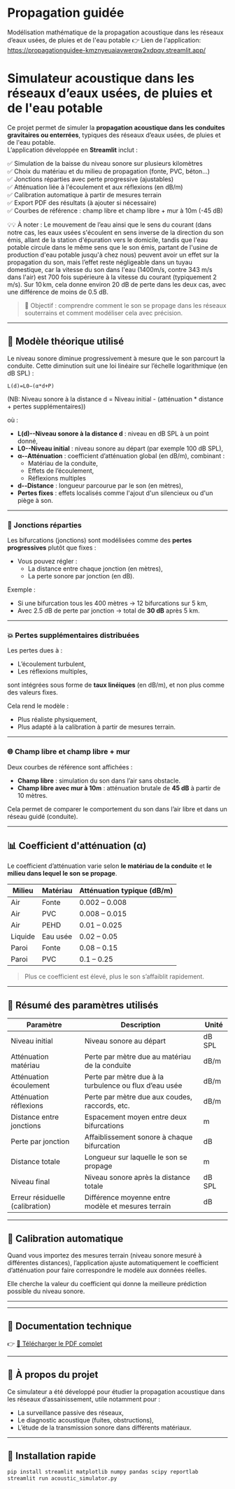# Propagation guidée
Modélisation mathématique de la propagation acoustique dans les réseaux d’eaux usées, de pluies et de l'eau potable
👉 Lien de l'application: https://propagationguidee-kmznyeuaiavwerqw2xdpqv.streamlit.app/

# Simulateur acoustique dans les réseaux d’eaux usées, de pluies et de l'eau potable

Ce projet permet de simuler la **propagation acoustique dans les conduites gravitaires ou enterrées**, typiques des réseaux d’eaux usées, de pluies et de l'eau potable.  
L’application développée en **Streamlit** inclut :

✅ Simulation de la baisse du niveau sonore sur plusieurs kilomètres  
✅ Choix du matériau et du milieu de propagation (fonte, PVC, béton...)  
✅ Jonctions réparties avec perte progressive (ajustables)  
✅ Atténuation liée à l'écoulement et aux réflexions (en dB/m)  
✅ Calibration automatique à partir de mesures terrain  
✅ Export PDF des résultats (à ajouter si nécessaire)  
✅ Courbes de référence : champ libre et champ libre + mur à 10m (-45 dB)  

💡💡 À noter : Le mouvement de l’eau ainsi que le sens du courant (dans notre cas, les eaux usées s'écoulent en sens inverse de la direction du son émis, allant de la station d'épuration vers le domicile, tandis que l'eau potable circule dans le même sens que le son émis, partant de l'usine de production d'eau potable jusqu'à chez nous) peuvent avoir un effet sur la propagation du son, mais l’effet reste négligeable dans un tuyau domestique, car la vitesse du son dans l'eau (1400m/s, contre 343 m/s dans l'air) est 700 fois supérieure à la vitesse du courant (typiquement 2 m/s). Sur 10 km, cela donne environ 20 dB de perte dans les deux cas, avec une différence de moins de 0.5 dB. 

> 🎯 Objectif : comprendre comment le son se propage dans les réseaux souterrains et comment modéliser cela avec précision.

---

## 🧮 Modèle théorique utilisé

Le niveau sonore diminue progressivement à mesure que le son parcourt la conduite. Cette diminution suit une loi linéaire sur l’échelle logarithmique (en dB SPL) :

    L(d)=L0−(α*d+P)

(NB: Niveau sonore à la distance d = Niveau initial - (atténuation * distance + pertes supplémentaires))


où :
- **L(d)--Niveau sonore à la distance d** : niveau en dB SPL à un point donné,
- **L0--Niveau initial** : niveau sonore au départ (par exemple 100 dB SPL),
- **α--Atténuation** : coefficient d’atténuation global (en dB/m), combinant :
    - Matériau de la conduite,
    - Effets de l’écoulement,
    - Réflexions multiples
- **d--Distance** : longueur parcourue par le son (en mètres),
- **Pertes fixes** : effets localisés comme l'ajout d'un silencieux ou d'un piège à son.

---

### 🔁 Jonctions réparties

Les bifurcations (jonctions) sont modélisées comme des **pertes progressives** plutôt que fixes :

- Vous pouvez régler :
  - La distance entre chaque jonction (en mètres),
  - La perte sonore par jonction (en dB).

Exemple :
- Si une bifurcation tous les 400 mètres → 12 bifurcations sur 5 km,
- Avec 2.5 dB de perte par jonction → total de **30 dB** après 5 km.
---

### 💥 Pertes supplémentaires distribuées

Les pertes dues à :
- L’écoulement turbulent,
- Les réflexions multiples,

sont intégrées sous forme de **taux linéiques** (en dB/m), et non plus comme des valeurs fixes.

Cela rend le modèle :
- Plus réaliste physiquement,
- Plus adapté à la calibration à partir de mesures terrain.

---

### 🌐 Champ libre et champ libre + mur

Deux courbes de référence sont affichées :
- **Champ libre** : simulation du son dans l’air sans obstacle.
- **Champ libre avec mur à 10m** : atténuation brutale de **45 dB** à partir de 10 mètres.

Cela permet de comparer le comportement du son dans l’air libre et dans un réseau guidé (conduite).


---

## 📊 Coefficient d'atténuation (α)

Le coefficient d’atténuation varie selon **le matériau de la conduite** et **le milieu dans lequel le son se propage**.

| Milieu   | Matériau | Atténuation typique (dB/m) |
|----------|----------|-----------------------------|
| Air      | Fonte    | 0.002 – 0.008               |
| Air      | PVC      | 0.008 – 0.015               |
| Air      | PEHD     | 0.01 – 0.025                |
| Liquide  | Eau usée | 0.02 – 0.05                 |
| Paroi    | Fonte    | 0.08 – 0.15                 |
| Paroi    | PVC      | 0.1 – 0.25                  |

> Plus ce coefficient est élevé, plus le son s’affaiblit rapidement.



---

## 📌 Résumé des paramètres utilisés

| Paramètre                   | Description                                              | Unité     |
|----------------------------|----------------------------------------------------------|-----------|
| Niveau initial              | Niveau sonore au départ                                  | dB SPL    |
| Atténuation matériau        | Perte par mètre due au matériau de la conduite           | dB/m      |
| Atténuation écoulement      | Perte par mètre due à la turbulence ou flux d’eau usée   | dB/m      |
| Atténuation réflexions      | Perte par mètre due aux coudes, raccords, etc.           | dB/m      |
| Distance entre jonctions    | Espacement moyen entre deux bifurcations                  | m         |
| Perte par jonction          | Affaiblissement sonore à chaque bifurcation             | dB        |
| Distance totale            | Longueur sur laquelle le son se propage                 | m         |
| Niveau final                | Niveau sonore après la distance totale                 | dB SPL    |
| Erreur résiduelle (calibration) | Différence moyenne entre modèle et mesures terrain | dB        |

---

## 🔧 Calibration automatique

Quand vous importez des mesures terrain (niveau sonore mesuré à différentes distances), l’application ajuste automatiquement le coefficient d’atténuation pour faire correspondre le modèle aux données réelles.

Elle cherche la valeur du coefficient qui donne la meilleure prédiction possible du niveau sonore.

---



---

## 📘 Documentation technique

👉 [📄 Télécharger le PDF complet](lien_vers_fichier.pdf)  

---

## 📁 À propos du projet

Ce simulateur a été développé pour étudier la propagation acoustique dans les réseaux d’assainissement, utile notamment pour :
- La surveillance passive des réseaux,
- Le diagnostic acoustique (fuites, obstructions),
- L’étude de la transmission sonore dans différents matériaux.

---

## 🚀 Installation rapide

```bash
pip install streamlit matplotlib numpy pandas scipy reportlab
streamlit run acoustic_simulator.py
